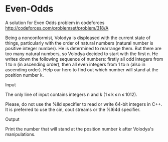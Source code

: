 # Even-Odds
A solution for Even Odds problem in codeforces   http://codeforces.com/problemset/problem/318/A

Being a nonconformist, Volodya is displeased with the current state of things, particularly with the order of natural numbers (natural number is positive integer number). He is determined to rearrange them. But there are too many natural numbers, so Volodya decided to start with the first n. He writes down the following sequence of numbers: firstly all odd integers from 1 to n (in ascending order), then all even integers from 1 to n (also in ascending order). Help our hero to find out which number will stand at the position number k.

Input

The only line of input contains integers n and k (1 ≤ k ≤ n ≤ 1012).

Please, do not use the %lld specifier to read or write 64-bit integers in C++. It is preferred to use the cin, cout streams or the %I64d specifier.

Output

Print the number that will stand at the position number k after Volodya's manipulations.
